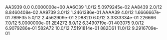 AA3939 0.0      0.0000000e+00
AA6C39 1.0/12   5.0979245e-02
AA8439 2.0/12   8.8460408e-02
AA9739 3.0/12   1.2461386e-01
AAAA39 4.0/12   1.6666667e-01
7B9F35 5.0/12   2.4562909e-01
2D882D 6.0/12   3.3333334e-01
226666 7.0/12   5.0000000e-01
2E4272 8.0/12   6.3490719e-01
403075 9.0/12   6.9079286e-01
582A72 10.0/12  7.5191814e-01
882D61 11.0/12  9.2916709e-01

